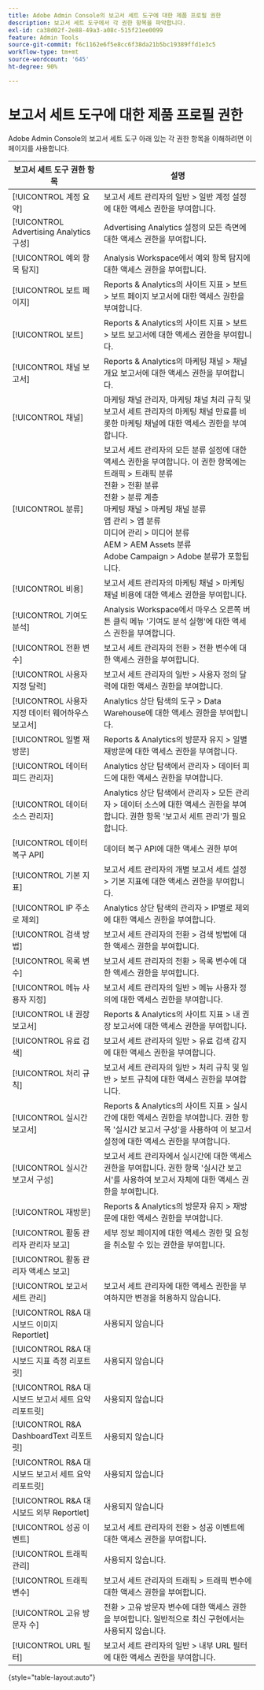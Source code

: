 ```yaml
---
title: Adobe Admin Console의 보고서 세트 도구에 대한 제품 프로필 권한
description: 보고서 세트 도구에서 각 권한 항목을 파악합니다.
exl-id: ca38d02f-2e88-49a3-a08c-515f21ee0099
feature: Admin Tools
source-git-commit: f6c1162e6f5e8cc6f38da21b5bc19389ffd1e3c5
workflow-type: tm+mt
source-wordcount: '645'
ht-degree: 90%

---
```


# 보고서 세트 도구에 대한 제품 프로필 권한

Adobe Admin Console의 보고서 세트 도구 아래 있는 각 권한 항목을 이해하려면 이 페이지를 사용합니다.

| 보고서 세트 도구 권한 항목 | 설명 |
|------|------|
| [!UICONTROL 계정 요약] | 보고서 세트 관리자의 일반 > 일반 계정 설정에 대한 액세스 권한을 부여합니다. |
| [!UICONTROL Advertising Analytics 구성] | Advertising Analytics 설정의 모든 측면에 대한 액세스 권한을 부여합니다. |
| [!UICONTROL 예외 항목 탐지] | Analysis Workspace에서 예외 항목 탐지에 대한 액세스 권한을 부여합니다. |
| [!UICONTROL 보트 페이지] | Reports &amp; Analytics의 사이트 지표 > 보트 > 보트 페이지 보고서에 대한 액세스 권한을 부여합니다. |
| [!UICONTROL 보트] | Reports &amp; Analytics의 사이트 지표 > 보트 > 보트 보고서에 대한 액세스 권한을 부여합니다. |
| [!UICONTROL 채널 보고서] | Reports &amp; Analytics의 마케팅 채널 > 채널 개요 보고서에 대한 액세스 권한을 부여합니다. |
| [!UICONTROL 채널] | 마케팅 채널 관리자, 마케팅 채널 처리 규칙 및 보고서 세트 관리자의 마케팅 채널 만료를 비롯한 마케팅 채널에 대한 액세스 권한을 부여합니다. |
| [!UICONTROL 분류] | 보고서 세트 관리자의 모든 분류 설정에 대한 액세스 권한을 부여합니다. 이 권한 항목에는 <br>트래픽 > 트래픽 분류<br>전환 > 전환 분류<br>전환 > 분류 계층<br>마케팅 채널 > 마케팅 채널 분류<br>앱 관리 > 앱 분류<br>미디어 관리 > 미디어 분류<br>AEM > AEM Assets 분류<br>Adobe Campaign > Adobe 분류가 포함됩니다. |
| [!UICONTROL 비용] | 보고서 세트 관리자의 마케팅 채널 > 마케팅 채널 비용에 대한 액세스 권한을 부여합니다. |
| [!UICONTROL 기여도 분석] | Analysis Workspace에서 마우스 오른쪽 버튼 클릭 메뉴 &#39;기여도 분석 실행&#39;에 대한 액세스 권한을 부여합니다. |
| [!UICONTROL 전환 변수] | 보고서 세트 관리자의 전환 > 전환 변수에 대한 액세스 권한을 부여합니다. |
| [!UICONTROL 사용자 지정 달력] | 보고서 세트 관리자의 일반 > 사용자 정의 달력에 대한 액세스 권한을 부여합니다. |
| [!UICONTROL 사용자 지정 데이터 웨어하우스 보고서] | Analytics 상단 탐색의 도구 > Data Warehouse에 대한 액세스 권한을 부여합니다. |
| [!UICONTROL 일별 재방문] | Reports &amp; Analytics의 방문자 유지 > 일별 재방문에 대한 액세스 권한을 부여합니다. |
| [!UICONTROL 데이터 피드 관리자] | Analytics 상단 탐색에서 관리자 > 데이터 피드에 대한 액세스 권한을 부여합니다. |
| [!UICONTROL 데이터 소스 관리자] | Analytics 상단 탐색에서 관리자 > 모든 관리자 > 데이터 소스에 대한 액세스 권한을 부여합니다. 권한 항목 &#39;보고서 세트 관리&#39;가 필요합니다. |
| [!UICONTROL 데이터 복구 API] | 데이터 복구 API에 대한 액세스 권한 부여 |
| [!UICONTROL 기본 지표] | 보고서 세트 관리자의 개별 보고서 세트 설정 > 기본 지표에 대한 액세스 권한을 부여합니다. |
| [!UICONTROL IP 주소로 제외] | Analytics 상단 탐색의 관리자 > IP별로 제외에 대한 액세스 권한을 부여합니다. |
| [!UICONTROL 검색 방법] | 보고서 세트 관리자의 전환 > 검색 방법에 대한 액세스 권한을 부여합니다. |
| [!UICONTROL 목록 변수] | 보고서 세트 관리자의 전환 > 목록 변수에 대한 액세스 권한을 부여합니다. |
| [!UICONTROL 메뉴 사용자 지정] | 보고서 세트 관리자의 일반 > 메뉴 사용자 정의에 대한 액세스 권한을 부여합니다. |
| [!UICONTROL 내 권장 보고서] | Reports &amp; Analytics의 사이트 지표 > 내 권장 보고서에 대한 액세스 권한을 부여합니다. |
| [!UICONTROL 유료 검색] | 보고서 세트 관리자의 일반 > 유료 검색 감지에 대한 액세스 권한을 부여합니다. |
| [!UICONTROL 처리 규칙] | 보고서 세트 관리자의 일반 > 처리 규칙 및 일반 > 보트 규칙에 대한 액세스 권한을 부여합니다. |
| [!UICONTROL 실시간 보고서] | Reports &amp; Analytics의 사이트 지표 > 실시간에 대한 액세스 권한을 부여합니다. 권한 항목 &#39;실시간 보고서 구성&#39;을 사용하여 이 보고서 설정에 대한 액세스 권한을 부여합니다. |
| [!UICONTROL 실시간 보고서 구성] | 보고서 세트 관리자에서 실시간에 대한 액세스 권한을 부여합니다. 권한 항목 &#39;실시간 보고서&#39;를 사용하여 보고서 자체에 대한 액세스 권한을 부여합니다. |
| [!UICONTROL 재방문] | Reports &amp; Analytics의 방문자 유지 > 재방문에 대한 액세스 권한을 부여합니다. |
| [!UICONTROL 활동 관리자 관리자 보고] | 세부 정보 페이지에 대한 액세스 권한 및 요청을 취소할 수 있는 권한을 부여합니다. |
| [!UICONTROL 활동 관리자 액세스 보고] |  |
| [!UICONTROL 보고서 세트 관리] | 보고서 세트 관리자에 대한 액세스 권한을 부여하지만 변경을 허용하지 않습니다. |
| [!UICONTROL R&amp;A 대시보드 이미지 Reportlet] | 사용되지 않습니다 |
| [!UICONTROL R&amp;A 대시보드 지표 측정 리포트릿] | 사용되지 않습니다 |
| [!UICONTROL R&amp;A 대시보드 보고서 세트 요약 리포트릿] | 사용되지 않습니다 |
| [!UICONTROL R&amp;A DashboardText 리포트릿] | 사용되지 않습니다 |
| [!UICONTROL R&amp;A 대시보드 보고서 세트 요약 리포트릿] | 사용되지 않습니다 |
| [!UICONTROL R&amp;A 대시보드 외부 Reportlet] | 사용되지 않습니다 |
| [!UICONTROL 성공 이벤트] | 보고서 세트 관리자의 전환 > 성공 이벤트에 대한 액세스 권한을 부여합니다. |
| [!UICONTROL 트래픽 관리] | 사용되지 않습니다. |
| [!UICONTROL 트래픽 변수] | 보고서 세트 관리자의 트래픽 > 트래픽 변수에 대한 액세스 권한을 부여합니다. |
| [!UICONTROL 고유 방문자 수] | 전환 > 고유 방문자 변수에 대한 액세스 권한을 부여합니다. 일반적으로 최신 구현에서는 사용되지 않습니다. |
| [!UICONTROL URL 필터] | 보고서 세트 관리자의 일반 > 내부 URL 필터에 대한 액세스 권한을 부여합니다. |

{style="table-layout:auto"}